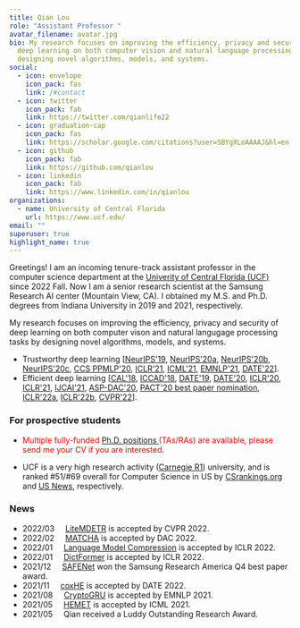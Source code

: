 ```yaml
---
title: Qian Lou
role: "Assistant Professor "
avatar_filename: avatar.jpg
bio: My research focuses on improving the efficiency, privacy and security of
  deep learning on both computer vision and natural language processing tasks by
  designing novel algorithms, models, and systems.
social:
  - icon: envelope
    icon_pack: fas
    link: /#contact
  - icon: twitter
    icon_pack: fab
    link: https://twitter.com/qianlife22
  - icon: graduation-cap
    icon_pack: fas
    link: https://scholar.google.com/citations?user=SBYgXLoAAAAJ&hl=en
  - icon: github
    icon_pack: fab
    link: https://github.com/qianlou
  - icon: linkedin
    icon_pack: fab
    link: https://www.linkedin.com/in/qianlou
organizations:
  - name: University of Central Florida
    url: https://www.ucf.edu/
email: ""
superuser: true
highlight_name: true
---
```

Greetings! I am an incoming tenure-track assistant professor in the computer science department at the [Univerity of Central Florida (UCF)](https://www.ucf.edu/) since 2022 Fall.  Now I am a senior research scientist at the Samsung Research AI center (Mountain View, CA). I obtained my M.S. and Ph.D. degrees from Indiana University in 2019 and 2021, respectively. 

My research focuses on improving the efficiency, privacy and security of deep learning on both computer vison and natural langugage processing tasks by designing novel algorithms, models, and systems. 
<!-- I recently put efforts into the intersection of machine learning and security/privacy, i.e., privacy-preserving machine learning based on private primitives, e.g., Fully Homomorphic Encryption, Multi-Party Computation, Differential privacy, etc. -->
- Trustworthy deep learning [[NeurIPS'19](https://papers.nips.cc/paper/2019/file/56a3107cad6611c8337ee36d178ca129-Paper.pdf), [NeurIPS'20a](https://proceedings.neurips.cc/paper/2020/hash/685ac8cadc1be5ac98da9556bc1c8d9e-Abstract.html), [NeurIPS'20b](https://papers.nips.cc/paper/2020/file/6244b2ba957c48bc64582cf2bcec3d04-Paper.pdf), [NeurIPS'20c](https://papers.nips.cc/paper/2020/file/18fc72d8b8aba03a4d84f66efabce82e-Paper.pdf), [CCS PPMLP'20](http://sci-workshops.alipay.com/CCS2020), [ICLR'21](https://openreview.net/forum?id=Cz3dbFm5u-), [ICML'21](https://arxiv.org/pdf/2106.00038.pdf), [EMNLP'21](https://arxiv.org/abs/2010.11796), [DATE'22](https://github.com/paper-link/unpublished-paper/blob/main/DATE2022-coxHE.pdf)].
- Efficient deep learning [[CAL'18](https://www.computer.org/csdl/journal/ca/2018/02/08540899/17D45VObpO9), [ICCAD'18](https://ieeexplore.ieee.org/stamp/stamp.jsp?tp=&arnumber=8587764), [DATE'19](https://ieeexplore.ieee.org/abstract/document/8715195), [DATE'20](https://ieeexplore.ieee.org/abstract/document/9116494), [ICLR'20](https://openreview.net/forum?id=rygfnn4twS), [ICLR'21](https://openreview.net/forum?id=Cz3dbFm5u-), [IJCAI'21](https://www.ijcai.org/proceedings/2021/0472.pdf), [ASP-DAC'20](https://ieeexplore.ieee.org/abstract/document/9045333), [PACT'20 best paper nomination](https://dl.acm.org/doi/abs/10.1145/3410463.3414626), [ICLR'22a](https://openreview.net/forum?id=GWQWAeE9EpB), [ICLR'22b](https://openreview.net/forum?id=uPv9Y3gmAI5), [CVPR'22](https://scholar.google.com/citations?view_op=view_citation&hl=en&user=SBYgXLoAAAAJ&sortby=pubdate&citation_for_view=SBYgXLoAAAAJ:9ZlFYXVOiuMC)].

### For prospective students
- <span style="color:red"> Multiple fully-funded [Ph.D. positions ](https://www.ucf.edu/catalog/graduate/#/programs/Bk4tAeOou?bc=true&bcCurrent=Computer%20Science%20PhD&bcGroup=College%20of%20Engineering%20and%20Computer%20Science&bcItemType=programs)(TAs/RAs) are available, please send me your CV if you are interested. 

- </span> UCF is a very high research activity ([Carnegie R1](https://en.wikipedia.org/wiki/List_of_research_universities_in_the_United_States)) university, and is ranked #51/#69 overall for Computer Science in US by [CSrankings.org](http://csrankings.org/#/fromyear/2011/toyear/2021/index?all&us) and [US News](https://www.usnews.com/best-graduate-schools/top-science-schools/computer-science-rankings), respectively.

### News
* 2022/03 &nbsp; &nbsp;    [LiteMDETR](https://scholar.google.com/citations?view_op=view_citation&hl=en&user=SBYgXLoAAAAJ&sortby=pubdate&citation_for_view=SBYgXLoAAAAJ:9ZlFYXVOiuMC) is accepted by CVPR 2022.
* 2022/02 &nbsp; &nbsp;    [MATCHA](https://arxiv.org/abs/2202.08814) is accepted by DAC 2022.
* 2022/01 &nbsp; &nbsp;    [Language Model Compression](https://openreview.net/forum?id=uPv9Y3gmAI5) is accepted by ICLR 2022.
* 2022/01 &nbsp; &nbsp;    [DictFormer](https://openreview.net/forum?id=GWQWAeE9EpB) is accepted by ICLR 2022.
* 2021/12 &nbsp; &nbsp;    [SAFENet](https://openreview.net/forum?id=Cz3dbFm5u-) won the Samsung Research America Q4 best paper award. 
* 2021/11 &nbsp; &nbsp;    [coxHE](https://github.com/paper-link/unpublished-paper/blob/main/DATE2022-coxHE.pdf) is accepted by DATE 2022.
* 2021/08 &nbsp; &nbsp;    [CryptoGRU](https://arxiv.org/abs/2010.11796) is accepted by EMNLP 2021.
* 2021/05 &nbsp; &nbsp;    [HEMET](https://arxiv.org/pdf/2106.00038.pdf) is accepted by ICML 2021.
* 2021/05 &nbsp; &nbsp;     Qian received a Luddy Outstanding Research Award. 
<!-- {{< icon name="download" pack="fas" >}} Download my {{< staticref "uploads/resume.pdf" "newtab" >}}resumé{{< /staticref >}}. -->